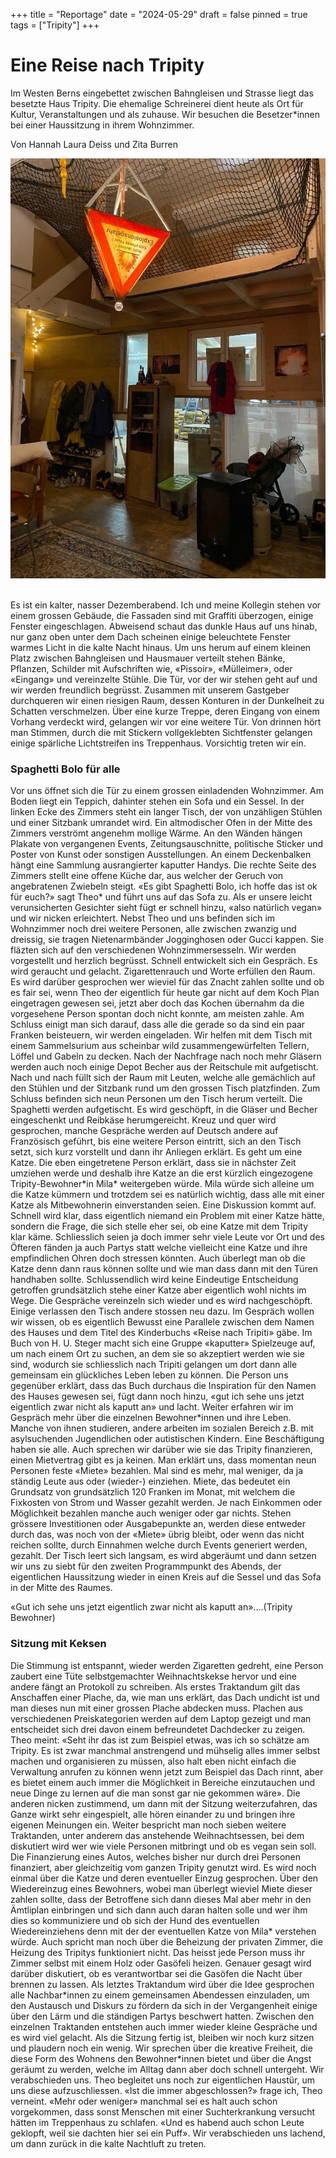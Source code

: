 +++
title = "Reportage"
date = "2024-05-29"
draft = false
pinned = true
tags = ["Tripity"]
+++
#  Eine Reise nach Tripity

Im Westen Berns eingebettet zwischen Bahngleisen und Strasse liegt das besetzte Haus Tripity. Die ehemalige Schreinerei dient heute als Ort für Kultur, Veranstaltungen und als zuhause. Wir besuchen die Besetzer*innen bei einer Haussitzung in ihrem Wohnzimmer.

Von Hannah Laura Deiss und Zita Burren

![](bild2.jpg "Eines der privaten Zimmer im Tripity")

\
Es ist ein kalter, nasser Dezemberabend. Ich und meine Kollegin stehen vor einem grossen Gebäude, die Fassaden sind mit Graffiti überzogen, einige Fenster eingeschlagen. Abweisend schaut das dunkle Haus auf uns hinab, nur ganz oben unter dem Dach scheinen einige beleuchtete Fenster warmes Licht in die kalte Nacht hinaus. Um uns herum auf einem kleinen Platz zwischen Bahngleisen und Hausmauer verteilt stehen Bänke, Pflanzen, Schilder mit Aufschriften wie, «Pissoir», «Mülleimer», oder «Eingang» und vereinzelte Stühle. Die Tür, vor der wir stehen geht auf und wir werden freundlich begrüsst. Zusammen mit unserem Gastgeber durchqueren wir einen riesigen Raum, dessen Konturen in der Dunkelheit zu Schatten verschmelzen. Über eine kurze Treppe, deren Eingang von einem Vorhang verdeckt wird, gelangen wir vor eine weitere Tür. Von drinnen hört man Stimmen, durch die mit Stickern vollgeklebten Sichtfenster gelangen einige spärliche Lichtstreifen ins Treppenhaus. Vorsichtig treten wir ein.

### Spaghetti Bolo für alle

Vor uns öffnet sich die Tür zu einem grossen einladenden Wohnzimmer. Am Boden liegt ein Teppich, dahinter stehen ein Sofa und ein Sessel. In der linken Ecke des Zimmers steht ein langer Tisch, der von unzähligen Stühlen und einer Sitzbank umrandet wird. Ein altmodischer Ofen in der Mitte des Zimmers verströmt angenehm mollige Wärme. An den Wänden hängen Plakate von vergangenen Events, Zeitungsauschnitte, politische Sticker und Poster von Kunst oder sonstigen Ausstellungen. An einem Deckenbalken hängt eine Sammlung ausrangierter kaputter Handys. Die rechte Seite des Zimmers stellt eine offene Küche dar, aus welcher der Geruch von angebratenen Zwiebeln steigt. «Es gibt Spaghetti Bolo, ich hoffe das ist ok für euch?» sagt Theo\* und führt uns auf das Sofa zu. Als er unsere leicht verunsicherten Gesichter sieht fügt er schnell hinzu, «also natürlich vegan» und wir nicken erleichtert. Nebst Theo und uns befinden sich im Wohnzimmer noch drei weitere Personen, alle zwischen zwanzig und dreissig, sie tragen Nietenarmbänder Jogginghosen oder Gucci kappen. Sie fläzten sich auf den verschiedenen Wohnzimmersesseln. Wir werden vorgestellt und herzlich begrüsst. Schnell entwickelt sich ein Gespräch. Es wird geraucht und gelacht. Zigarettenrauch und Worte erfüllen den Raum. Es wird darüber gesprochen wer wieviel für das Znacht zahlen sollte und ob es fair sei, wenn Theo der eigentlich für heute gar nicht auf dem Koch Plan eingetragen gewesen sei, jetzt aber doch das Kochen übernahm da die vorgesehene Person spontan doch nicht konnte, am meisten zahle. Am Schluss einigt man sich darauf, dass alle die gerade so da sind ein paar Franken beisteuern, wir werden eingeladen. Wir helfen mit dem Tisch mit einem Sammelsurium aus scheinbar wild zusammengewürfelten Tellern, Löffel und Gabeln zu decken. Nach der Nachfrage nach noch mehr Gläsern werden auch noch einige Depot Becher aus der Reitschule mit aufgetischt. Nach und nach füllt sich der Raum mit Leuten, welche alle gemächlich auf den Stühlen und der Sitzbank rund um den grossen Tisch platzfinden. Zum Schluss befinden sich neun Personen um den Tisch herum verteilt. Die Spaghetti werden aufgetischt. Es wird geschöpft, in die Gläser und Becher eingeschenkt und Reibkäse herumgereicht. Kreuz und quer wird gesprochen, manche Gespräche werden auf Deutsch andere auf Französisch geführt, bis eine weitere Person eintritt, sich an den Tisch setzt, sich kurz vorstellt und dann ihr Anliegen erklärt. Es geht um eine Katze. Die eben eingetretene Person erklärt, dass sie in nächster Zeit umziehen werde und deshalb ihre Katze an die erst kürzlich eingezogene Tripity-Bewohner\*in Mila\* weitergeben würde. Mila würde sich alleine um die Katze kümmern und trotzdem sei es natürlich wichtig, dass alle mit einer Katze als Mitbewohnerin einverstanden seien. Eine Diskussion kommt auf. Schnell wird klar, dass eigentlich niemand ein Problem mit einer Katze hätte, sondern die Frage, die sich stelle eher sei, ob eine Katze mit dem Tripity klar käme. Schliesslich seien ja doch immer sehr viele Leute vor Ort und des Öfteren fänden ja auch Partys statt welche vielleicht eine Katze und ihre empfindlichen Ohren doch stressen könnten. Auch überlegt man ob die Katze denn dann raus können sollte und wie man dass dann mit den Türen handhaben sollte. Schlussendlich wird keine Eindeutige Entscheidung getroffen grundsätzlich stehe einer Katze aber eigentlich wohl nichts im Wege. Die Gespräche vereinzeln sich wieder und es wird nachgeschöpft. Einige verlassen den Tisch andere stossen neu dazu. Im Gespräch wollen wir wissen, ob es eigentlich Bewusst eine Parallele zwischen dem Namen des Hauses und dem Titel des Kinderbuchs «Reise nach Tripiti» gäbe. Im Buch von H. U. Steger macht sich eine Gruppe «kaputter» Spielzeuge auf, um nach einem Ort zu suchen, an dem sie so akzeptiert werden wie sie sind, wodurch sie schliesslich nach Tripiti gelangen um dort dann alle gemeinsam ein glückliches Leben leben zu können. Die Person uns gegenüber erklärt, dass das Buch durchaus die Inspiration für den Namen des Hauses gewesen sei, fügt dann noch hinzu, «gut ich sehe uns jetzt eigentlich zwar nicht als kaputt an» und lacht. Weiter erfahren wir im Gespräch mehr über die einzelnen Bewohner\*innen und ihre Leben. Manche von ihnen studieren, andere arbeiten im sozialen Bereich z.B. mit asylsuchenden Jugendlichen oder autistischen Kindern. Eine Beschäftigung haben sie alle. Auch sprechen wir darüber wie sie das Tripity finanzieren, einen Mietvertrag gibt es ja keinen. Man erklärt uns, dass momentan neun Personen feste «Miete» bezahlen. Mal sind es mehr, mal weniger, da ja ständig Leute aus oder (wieder-) einziehen. Miete, das bedeutet ein Grundsatz von grundsätzlich 120 Franken im Monat, mit welchem die Fixkosten von Strom und Wasser gezahlt werden. Je nach Einkommen oder Möglichkeit bezahlen manche auch weniger oder gar nichts. Stehen grössere Investitionen oder Ausgabepunkte an, werden diese entweder durch das, was noch von der «Miete» übrig bleibt, oder wenn das nicht reichen sollte, durch Einnahmen welche durch Events generiert werden, gezahlt. Der Tisch leert sich langsam, es wird abgeräumt und dann setzen wir uns zu siebt für den zweiten Programmpunkt des Abends, der eigentlichen Haussitzung wieder in einen Kreis auf die Sessel und das Sofa in der Mitte des Raumes.

«Gut ich sehe uns jetzt eigentlich zwar nicht als kaputt an»….(Tripity Bewohner)

### Sitzung mit Keksen

Die Stimmung ist entspannt, wieder werden Zigaretten gedreht, eine Person zaubert eine Tüte selbstgemachter Weihnachtskekse hervor und eine andere fängt an Protokoll zu schreiben. Als erstes Traktandum gilt das Anschaffen einer Plache, da, wie man uns erklärt, das Dach undicht ist und man dieses nun mit einer grossen Plache abdecken muss. Plachen aus verschiedenen Preiskategorien werden auf dem Laptop gezeigt und man entscheidet sich drei davon einem befreundetet Dachdecker zu zeigen. Theo meint: «Seht ihr das ist zum Beispiel etwas, was ich so schätze am Tripity. Es ist zwar manchmal anstrengend und mühselig alles immer selbst machen und organisieren zu müssen, also halt eben nicht einfach die Verwaltung anrufen zu können wenn jetzt zum Beispiel das Dach rinnt, aber es bietet einem auch immer die Möglichkeit in Bereiche einzutauchen und neue Dinge zu lernen auf die man sonst gar nie gekommen wäre». Die anderen nicken zustimmend, um dann mit der Sitzung weiterzufahren, das Ganze wirkt sehr eingespielt, alle hören einander zu und bringen ihre eigenen Meinungen ein. Weiter bespricht man noch sieben weitere Traktanden, unter anderem das anstehende Weihnachtsessen, bei dem diskutiert wird wer wie viele Personen mitbringt und ob es vegan sein soll. Die Finanzierung eines Autos, welches bisher nur durch drei Personen finanziert, aber gleichzeitig vom ganzen Tripity genutzt wird. Es wird noch einmal über die Katze und deren eventueller Einzug gesprochen. Über den Wiedereinzug eines Bewohners, wobei man überlegt wieviel Miete dieser zahlen sollte, dass der Betroffene sich dann dieses Mal aber mehr in den Ämtliplan einbringen und sich dann auch daran halten solle und wer ihm dies so kommuniziere und ob sich der Hund des eventuellen Wiedereinziehens denn mit der der eventuellen Katze von Mila\* verstehen würde. Auch spricht man noch über die Beheizung der privaten Zimmer, die Heizung des Tripitys funktioniert nicht. Das heisst jede Person muss ihr Zimmer selbst mit einem Holz oder Gasöfeli heizen. Genauer gesagt wird darüber diskutiert, ob es verantwortbar sei die Gasöfen die Nacht über brennen zu lassen. Als letztes Traktandum wird über die Idee gesprochen alle Nachbar\*innen zu einem gemeinsamen Abendessen einzuladen, um den Austausch und Diskurs zu fördern da sich in der Vergangenheit einige über den Lärm und die ständigen Partys beschwert hatten. Zwischen den einzelnen Traktanden entstehen auch immer wieder kleine Gespräche und es wird viel gelacht. Als die Sitzung fertig ist, bleiben wir noch kurz sitzen und plaudern noch ein wenig. Wir sprechen über die kreative Freiheit, die diese Form des Wohnens den Bewohner*innen bietet und über die Angst geräumt zu werden, welche im Alltag dann aber doch schnell untergeht. Wir verabschieden uns. Theo begleitet uns noch zur eigentlichen Haustür, um uns diese aufzuschliessen. «Ist die immer abgeschlossen?» frage ich, Theo verneint. «Mehr oder weniger» manchmal sei es halt auch schon vorgekommen, dass sonst Menschen mit einer Suchterkrankung versucht hätten im Treppenhaus zu schlafen. «Und es habend auch schon Leute geklopft, weil sie dachten hier sei ein Puff». Wir verabschieden uns lachend, um dann zurück in die kalte Nachtluft zu treten.